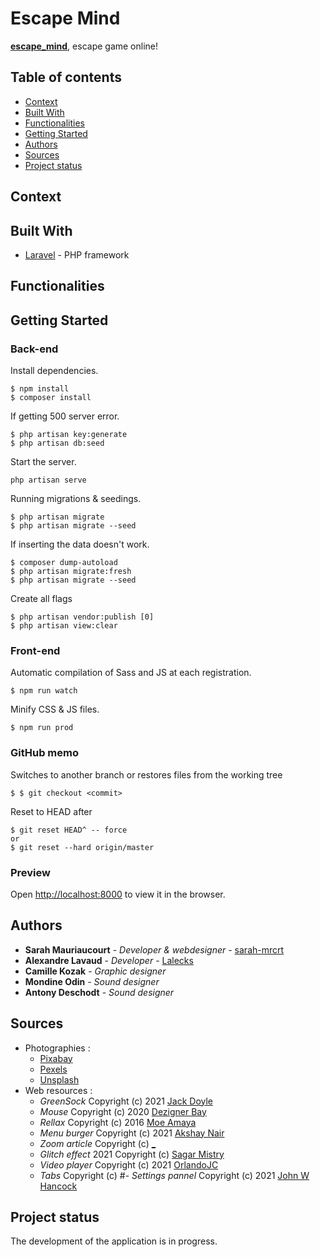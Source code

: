 # Escape Mind
**[escape_mind](https://escapemind.sarahmauriaucourt.fr/)**, escape game online!

## Table of contents
* [Context](#context)
* [Built With](#built-with)
* [Functionalities](#functionalities)
* [Getting Started](#getting-started)
* [Authors](#authors)
* [Sources](#sources)
* [Project status](#project-status)

## Context

## Built With

* [Laravel](https://laravel.com/) - PHP framework

## Functionalities

## Getting Started
### Back-end
Install dependencies.
```
$ npm install
$ composer install
```

If getting 500 server error.
```
$ php artisan key:generate
$ php artisan db:seed
```

Start the server.
```
php artisan serve
```

Running migrations & seedings.
```shell
$ php artisan migrate
$ php artisan migrate --seed
```

If inserting the data doesn't work.

```shell
$ composer dump-autoload 
$ php artisan migrate:fresh
$ php artisan migrate --seed
```

Create all flags
```shell
$ php artisan vendor:publish [0]
$ php artisan view:clear
```

### Front-end
Automatic compilation of Sass and JS at each registration.
```shell
$ npm run watch
```

Minify CSS & JS files.
```shell
$ npm run prod
```

### GitHub memo
Switches to another branch or restores files from the working tree
```shell
$ $ git checkout <commit>
```

Reset to HEAD after
```shell
$ git reset HEAD^ -- force
or
$ git reset --hard origin/master
```

### Preview
Open [http://localhost:8000](http://localhost:8000) to view it in the browser.

## Authors

* **Sarah Mauriaucourt** - *Developer & webdesigner* - [sarah-mrcrt](https://github.com/sarah-mrcrt)
* **Alexandre Lavaud** - *Developer* - [Lalecks](https://github.com/Lalecks)
* **Camille Kozak** - *Graphic designer*
* **Mondine Odin** - *Sound designer* 
* **Antony Deschodt** - *Sound designer*

## Sources
* Photographies : 
    - [Pixabay](https://pixabay.com/)
    - [Pexels](https://www.pexels.com/)
    - [Unsplash](https://unsplash.com/)
* Web resources :
    - *GreenSock* Copyright (c) 2021 [Jack Doyle](https://greensock.com/standard-license)
    - *Mouse* Copyright (c) 2020 [Dezigner Bay](https://www.youtube.com/watch?v=_UR74tkspqc)
    - *Rellax* Copyright (c) 2016 [Moe Amaya](https://github.com/dixonandmoe/rellax)
    - *Menu burger* Copyright (c) 2021 [Akshay Nair](https://codepen.io/phenax/pen/Wrjgmx)
    - *Zoom article* Copyright (c) [_](http://docs.powerboutique.com/wiki/Widget_zoom_loupe_sur_les_visuels_articles)
    - *Glitch effect* 2021 Copyright (c) [Sagar Mistry](https://codepen.io/sbmistry/pen/LYPZYMy)
    - *Video player* Copyright (c) 2021 [OrlandoJC](https://github.com/OrlandoJC/videoPlayer)
    - *Tabs* Copyright (c)
    #- *Settings pannel* Copyright (c) 2021 [John W Hancock](https://codepen.io/BlueCaret/pen/xVNpVM)

## Project status
The development of the application is in progress.
